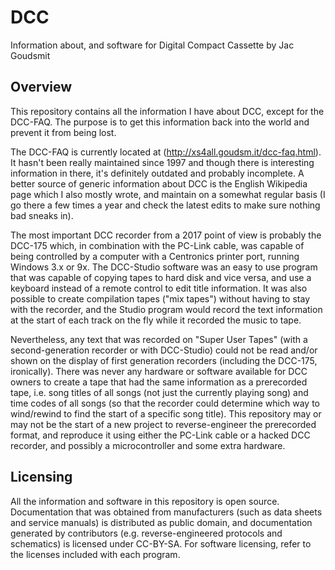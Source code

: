 # DCC
Information about, and software for Digital Compact Cassette
by Jac Goudsmit

## Overview
This repository contains all the information I have about DCC, except for the DCC-FAQ. The purpose is to get this information back into the world and prevent it from being lost.

The DCC-FAQ is currently located at (http://xs4all.goudsm.it/dcc-faq.html). It hasn't been really maintained since 1997 and though there is interesting information in there, it's definitely outdated and probably incomplete. A better source of generic information about DCC is the English Wikipedia page which I also mostly wrote, and maintain on a somewhat regular basis (I go there a few times a year and check the latest edits to make sure nothing bad sneaks in).

The most important DCC recorder from a 2017 point of view is probably the DCC-175 which, in combination with the PC-Link cable, was capable of being controlled by a computer with a Centronics printer port, running Windows 3.x or 9x. The DCC-Studio software was an easy to use program that was capable of copying tapes to hard disk and vice versa, and use a keyboard instead of a remote control to edit title information. It was also possible to create compilation tapes ("mix tapes") without having to stay with the recorder, and the Studio program would record the text information at the start of each track on the fly while it recorded the music to tape.

Nevertheless, any text that was recorded on "Super User Tapes" (with a second-generation recorder or with DCC-Studio) could not be read and/or shown on the display of first generation recorders (including the DCC-175, ironically). There was never any hardware or software available for DCC owners to create a tape that had the same information as a prerecorded tape, i.e. song titles of all songs (not just the currently playing song) and time codes of all songs (so that the recorder could determine which way to wind/rewind to find the start of a specific song title). This repository may or may not be the start of a new project to reverse-engineer the prerecorded format, and reproduce it using either the PC-Link cable or a hacked DCC recorder, and possibly a microcontroller and some extra hardware.

## Licensing
All the information and software in this repository is open source. Documentation that was obtained from manufacturers (such as data sheets and service manuals) is distributed as public domain, and documentation generated by contributors (e.g. reverse-engineered protocols and schematics) is licensed under CC-BY-SA. For software licensing, refer to the licenses included with each program.